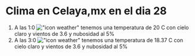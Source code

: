 # Clima en Celaya,mx en el dia 28

1. A las 1:0 !["icon weather"](http://openweathermap.org/img/w/01n.png) tenemos una temperatura de 20 C con cielo claro y  vientos de 3.6 y nubosidad al 5%
1. A las 3:0 !["icon weather"](http://openweathermap.org/img/w/01n.png) tenemos una temperatura de 18.37 C con cielo claro y  vientos de 3.6 y nubosidad al 5%
